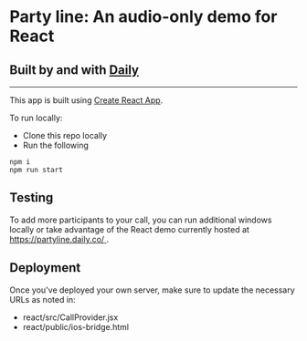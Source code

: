 # Party line: An audio-only demo for React

## Built by and with [Daily](https://docs.daily.co/docs/reference-docs)

---

This app is built using [Create React App](https://github.com/facebook/create-react-app).

To run locally:

- Clone this repo locally
- Run the following

```terminal
npm i
npm run start
```

## Testing

To add more participants to your call, you can run additional windows locally or take advantage of the React demo currently hosted at [https://partyline.daily.co/ ](https://partyline.daily.co/).

## Deployment

Once you've deployed your own server, make sure to update the necessary URLs as noted in:

- react/src/CallProvider.jsx
- react/public/ios-bridge.html

